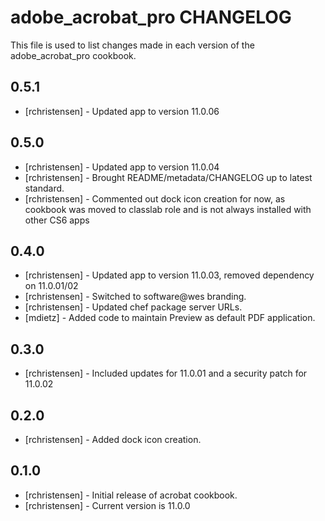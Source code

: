 adobe_acrobat_pro CHANGELOG
===========================

This file is used to list changes made in each version of the adobe_acrobat_pro cookbook.

0.5.1
-----
- [rchristensen] - Updated app to version 11.0.06

0.5.0
-----
- [rchristensen] - Updated app to version 11.0.04
- [rchristensen] - Brought README/metadata/CHANGELOG up to latest standard.
- [rchristensen] - Commented out dock icon creation for now, as cookbook was moved to classlab role and is not always installed with other CS6 apps

0.4.0
-----
- [rchristensen] - Updated app to version 11.0.03, removed dependency on 11.0.01/02
- [rchristensen] - Switched to software@wes branding.
- [rchristensen] - Updated chef package server URLs.
- [mdietz] - Added code to maintain Preview as default PDF application.

0.3.0
-----
- [rchristensen] - Included updates for 11.0.01 and a security patch for 11.0.02

0.2.0
-----
- [rchristensen] - Added dock icon creation.

0.1.0
-----
- [rchristensen] - Initial release of acrobat cookbook.
- [rchristensen] - Current version is 11.0.0